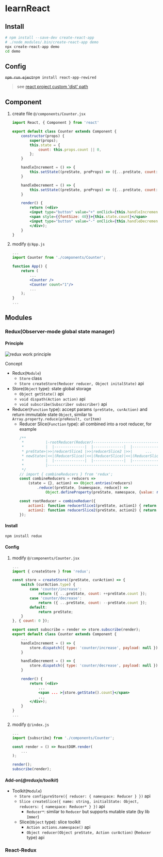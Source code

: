 # learnReact
## Install
```bash
# npm install --save-dev create-react-app
# ./node_modules/.bin/create-react-app demo
npx create-react-app demo
cd demo
```
## Config
~~`npm run eject`~~`npm install react-app-rewired`
> see [react project custom 'dist' path](https://segmentfault.com/a/1190000018593030)
## Component
1. create file `@/components/Counter.jsx`
    ```jsx
    import React, { Component } from 'react'

    export default class Counter extends Component {
        constructor(props) {
            super(props);
            this.state = {
                count: this.props.count || 0,
            };
        }

        handleIncrement = () => {
            this.setState((preState, preProps) => ({...preState, count: ++preState.count}));
        }

        handleDecrement = () => {
            this.setState((preState, preProps) => ({...preState, count: --preState.count}));
        }

        render() {
            return (<div>
            <input type="button" value="+" onClick={this.handleIncrement} />
            <span style={{fontSize: 40}}>{this.state.count}</span>
            <input type="button" value="-" onClick={this.handleDecrement} />
            </div>);
        }
    }
    ```
2. modify `@/App.js`
    ```jsx
    ...
    import Counter from './components/Counter';

    function App() {
        return (
            ...
            <Counter />
            <Counter count="1"/>
            ...
        );
    }
    ...
    ```
## Modules
### **Redux**(Observer-mode global state manager)
#### Principle

![redux work principle](https://redux.js.org/assets/images/ReduxAsyncDataFlowDiagram-d97ff38a0f4da0f327163170ccc13e80.gif)

Concept
+ Redux(`Module`)
  + `Store` class
  + `Store createStore(Reducer reducer, Object initalState)` api
+ Store(`Object` type): state global storage
  + `Object getState()` api
  + `void dispath(Action action)` api
  + `void subscribe(Subscriber subscriber)` api
+ Reducer(`Function` type): accept params `(preState, curAction)` and return immutable state `Object`, similar to `Array.property.reduce(preResult, curItem)`
  + Reducer Slice(`Function` type): all combined into a root reducer, for example
    ```js
    /**
     *          |-rootReducer(Reducer)----------------------------------|
     *          |  |--------------|  |--------------|  |--------------| |
     * preState>|>>|reducerSlice1 |>>|reducerSlice2 |>>|      ...     | |
     * newState<|<<|(ReducerSlice)|<<|(ReducerSlice)|<<|(ReducerSlice)| |
     *          |  |--------------|  |--------------|  |--------------| |
     *          |-------------------------------------------------------|
     */
    // import { combineReducers } from 'redux';
    const combineReducers = reducers => 
        (state = {}, action) => Object.entries(reducers)
            .reduce((preState, [namespace, reduce]) => 
                Object.defineProperty(preState, namespace, {value: reduce(state[namespace], action)}), {});

    const rootReducer = combineReduer({
        action1: function reducerSlice1(preState, action1) { return ({...preState}); },
        action2: function reducerSlice2(preState, action2) { return ({...preState}); },
    });
    ```
#### Install
```bash
npm install redux
```
#### Config
1. modify `@/components/Counter.jsx`
    ```jsx
    ...
    import { createStore } from 'redux';

    const store = createStore((preState, curAction) => {
        switch (curAction.type) {
            case 'counter/increase':
                return ({ ...preState, count: ++preState.count });
            case 'counter/decrease':
                return ({ ...preState, count: --preState.count });
            default:
                return preState;
        }
    }, { count: 0 });

    export const subscribe = render => store.subscribe(render);
    export default class Counter extends Component {
        ...
        handleIncrement = () => {
            store.dispatch({ type: 'counter/increase', payload: null });
        }

        handleDecrement = () => {
            store.dispatch({ type: 'counter/decrease', payload: null });
        }

        render() {
            return (<div>
                ...
                <span ... >{store.getState().count}</span>
                ...
            </div>);
        }
    }
    ...
    ```
2. modify `@/index.js`
    ```js
    ...
    import {subscribe} from './components/Counter';

    const render = () => ReactDOM.render(
        ...
    );

    render();
    subscribe(render);
    ```

#### Add-on(*@reduxjs/toolkit*)
+ Toolkit(`Module`)
  + `Store configureStore({ reducer: { namespace: Reducer } })` api
  + `Slice createSlice({ name: string, initialState: Object, reducers: { namespace: Reducer* } })` api
    + `Reducer*`: similar to `Reducer` but supports mutable state (by lib `Immer`)
  + Slice(`Object` type): slice toolkit
    + `Action actions.namespace()` api
    + `Object reducer(Object preState, Action curAction)` (`Reducer` type) api

### **React-Redux**
